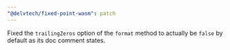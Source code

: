 ```yaml
---
"@delvtech/fixed-point-wasm": patch
---
```


Fixed the `trailingZeros` option of the `format` method to actually be `false` by default as its doc comment states.
